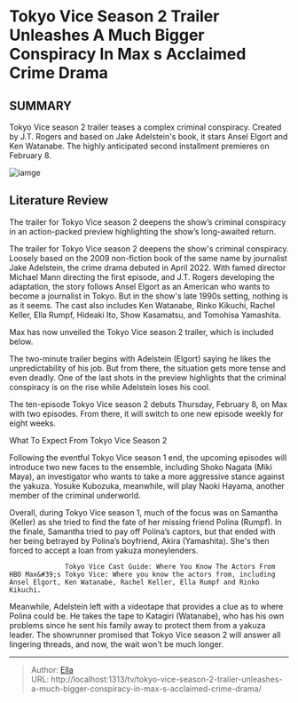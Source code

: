 # Tokyo Vice Season 2 Trailer Unleashes A Much Bigger Conspiracy In Max s Acclaimed Crime Drama


## SUMMARY 



  Tokyo Vice season 2 trailer teases a complex criminal conspiracy.   Created by J.T. Rogers and based on Jake Adelstein&#39;s book, it stars Ansel Elgort and Ken Watanabe.   The highly anticipated second installment premieres on February 8.  

![iamge](https://static1.srcdn.com/wordpress/wp-content/uploads/2024/01/ansel-elgort-with-a-female-driver-in-tokyo-vice-season-2.jpg)

## Literature Review
The trailer for Tokyo Vice season 2 deepens the show’s criminal conspiracy in an action-packed preview highlighting the show’s long-awaited return.




The trailer for Tokyo Vice season 2 deepens the show&#39;s criminal conspiracy. Loosely based on the 2009 non-fiction book of the same name by journalist Jake Adelstein, the crime drama debuted in April 2022. With famed director Michael Mann directing the first episode, and J.T. Rogers developing the adaptation, the story follows Ansel Elgort as an American who wants to become a journalist in Tokyo. But in the show&#39;s late 1990s setting, nothing is as it seems. The cast also includes Ken Watanabe, Rinko Kikuchi, Rachel Keller, Ella Rumpf, Hideaki Ito, Show Kasamatsu, and Tomohisa Yamashita.




Max has now unveiled the Tokyo Vice season 2 trailer, which is included below.


 

The two-minute trailer begins with Adelstein (Elgort) saying he likes the unpredictability of his job. But from there, the situation gets more tense and even deadly. One of the last shots in the preview highlights that the criminal conspiracy is on the rise while Adelstein loses his cool.



The ten-episode Tokyo Vice season 2 debuts Thursday, February 8, on Max with two episodes. From there, it will switch to one new episode weekly for eight weeks.





 What To Expect From Tokyo Vice Season 2 
          




Following the eventful Tokyo Vice season 1 end, the upcoming episodes will introduce two new faces to the ensemble, including Shoko Nagata (Miki Maya), an investigator who wants to take a more aggressive stance against the yakuza. Yosuke Kubozuka, meanwhile, will play Naoki Hayama, another member of the criminal underworld.

Overall, during Tokyo Vice season 1, much of the focus was on Samantha (Keller) as she tried to find the fate of her missing friend Polina (Rumpf). In the finale, Samantha tried to pay off Polina’s captors, but that ended with her being betrayed by Polina’s boyfriend, Akira (Yamashita). She&#39;s then forced to accept a loan from yakuza moneylenders.

                  Tokyo Vice Cast Guide: Where You Know The Actors From   HBO Max&#39;s Tokyo Vice: Where you know the actors from, including Ansel Elgort, Ken Watanabe, Rachel Keller, Ella Rumpf and Rinko Kikuchi.    

Meanwhile, Adelstein left with a videotape that provides a clue as to where Polina could be. He takes the tape to Katagiri (Watanabe), who has his own problems since he sent his family away to protect them from a yakuza leader. The showrunner promised that Tokyo Vice season 2 will answer all lingering threads, and now, the wait won&#39;t be much longer.






---

> Author: [Ella](https://instagram.hk.cn/)  
> URL: http://localhost:1313/tv/tokyo-vice-season-2-trailer-unleashes-a-much-bigger-conspiracy-in-max-s-acclaimed-crime-drama/  


